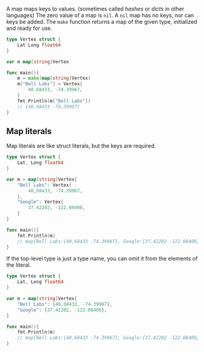 A map maps keys to values. (sometimes called *hashes* or *dicts* in other languages)
The zero value of a map is `nil`. A `nil` map has no keys, nor can keys be added.
The `make` function returns a map of the given type, initialized and ready for use.

```go
type Vertex struct {
	Lat Long float64
}

var m map[string]Vertex

func main(){
	m = make(map[string]Vertex)
	m["Bell Labs"] = Vertex{
		40.68433, -74.39967,
	}
	fmt.Println(m["Bell Labs"])
	// {40.68433 -74.39967}
}
```

## Map literals

Map literals are like struct literals, but the keys are required.
```go
type Vertex struct {
	Lat, Long float64
}

var m = map[string]Vertex{
	"Bell Labs": Vertex{
		40,68433, -74.39967,
	},
	"Google": Vertex{
		37.42202, -122.08408,
	}
}

func main(){
	fmt.Println(m)
	// map[Bell Labs:{40,68433 -74.39967}, Google:{37.42202 -122.08408}]
}
```

If the top-level type is just a type name, you can omit it from the elements of the literal.
```go
type Vertex struct {
	Lat, Long float64
}

var m = map[string]Vertex{
	"Bell Labs": {40,68433, -74.39967},
	"Google": {37.42202, -122.08408},
}

func main(){
	fmt.Println(m)
	// map[Bell Labs:{40,68433 -74.39967}, Google:{37.42202 -122.08408}]
}
```